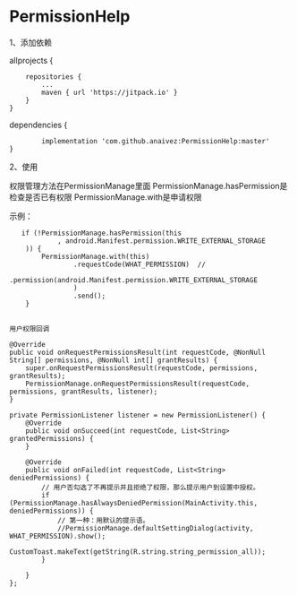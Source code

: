 # PermissionHelp

1、添加依赖

 allprojects {
 
		repositories {
			...
			maven { url 'https://jitpack.io' }
		}
	}
  
  
  dependencies {
  
	        implementation 'com.github.anaivez:PermissionHelp:master'
	}
  
  
  
  2、使用
  
  权限管理方法在PermissionManage里面
  PermissionManage.hasPermission是检查是否已有权限
  PermissionManage.with是申请权限
   
   示例：
  
      
       if (!PermissionManage.hasPermission(this
                , android.Manifest.permission.WRITE_EXTERNAL_STORAGE
        )) {
            PermissionManage.with(this)
                    .requestCode(WHAT_PERMISSION)  //
                    .permission(android.Manifest.permission.WRITE_EXTERNAL_STORAGE
                    )
                    .send();
        }
        
        
    用户权限回调
    
    @Override
    public void onRequestPermissionsResult(int requestCode, @NonNull String[] permissions, @NonNull int[] grantResults) {
        super.onRequestPermissionsResult(requestCode, permissions, grantResults);
        PermissionManage.onRequestPermissionsResult(requestCode, permissions, grantResults, listener);
    }

    private PermissionListener listener = new PermissionListener() {
        @Override
        public void onSucceed(int requestCode, List<String> grantedPermissions) {
        }

        @Override
        public void onFailed(int requestCode, List<String> deniedPermissions) {
            // 用户否勾选了不再提示并且拒绝了权限，那么提示用户到设置中授权。
            if (PermissionManage.hasAlwaysDeniedPermission(MainActivity.this, deniedPermissions)) {
                // 第一种：用默认的提示语。
                //PermissionManage.defaultSettingDialog(activity, WHAT_PERMISSION).show();
                CustomToast.makeText(getString(R.string.string_permission_all));
            }

        }
    };
  
  
